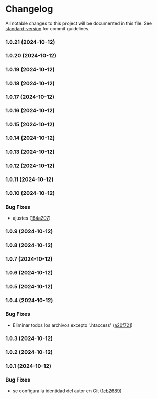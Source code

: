 # Changelog

All notable changes to this project will be documented in this file. See [standard-version](https://github.com/conventional-changelog/standard-version) for commit guidelines.

### 1.0.21 (2024-10-12)

### 1.0.20 (2024-10-12)

### 1.0.19 (2024-10-12)

### 1.0.18 (2024-10-12)

### 1.0.17 (2024-10-12)

### 1.0.16 (2024-10-12)

### 1.0.15 (2024-10-12)

### 1.0.14 (2024-10-12)

### 1.0.13 (2024-10-12)

### 1.0.12 (2024-10-12)

### 1.0.11 (2024-10-12)

### 1.0.10 (2024-10-12)


### Bug Fixes

* ajustes ([184a207](https://github.com/oscarjesus2/jobbusiness/commit/184a207bcab1b2eed22adab2c7207d104b2dde1d))

### 1.0.9 (2024-10-12)

### 1.0.8 (2024-10-12)

### 1.0.7 (2024-10-12)

### 1.0.6 (2024-10-12)

### 1.0.5 (2024-10-12)

### 1.0.4 (2024-10-12)


### Bug Fixes

* Eliminar todos los archivos excepto '.htaccess' ([a20f721](https://github.com/oscarjesus2/jobbusiness/commit/a20f721a2b0fbdcf49e73870e96124d8f38b7280))

### 1.0.3 (2024-10-12)

### 1.0.2 (2024-10-12)

### 1.0.1 (2024-10-12)


### Bug Fixes

* se configura la identidad del autor en Git ([1cb2689](https://github.com/oscarjesus2/jobbusiness/commit/1cb268923fa27c9277ce99c321cf68b2a0c11749))
